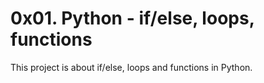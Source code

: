 # 0x01. Python - if/else, loops, functions

This project is about if/else, loops and functions in Python.
